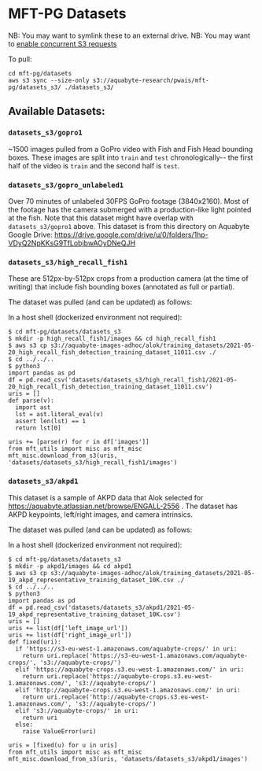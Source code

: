 # MFT-PG Datasets

NB: You may want to symlink these to an external drive.
NB: You may want to [enable concurrent S3 requests](https://docs.aws.amazon.com/cli/latest/topic/s3-config.html)

To pull:
```
cd mft-pg/datasets
aws s3 sync --size-only s3://aquabyte-research/pwais/mft-pg/datasets_s3/ ./datasets_s3/
```

## Available Datasets:

### `datasets_s3/gopro1`

~1500 images pulled from a GoPro video with Fish and Fish Head
bounding boxes.  These images are split into `train` and `test`
chronologically-- the first half of the video is `train` and 
the second half is `test`.


### `datasets_s3/gopro_unlabeled1`

Over 70 minutes of unlabeled 30FPS GoPro footage (3840x2160).  Most of the
footage has the camera submerged with a production-like light pointed at the
fish.  Note that this dataset might have overlap with `datasets_s3/gopro1`
above. This dataset is from this directory on Aquabyte Google Drive:
https://drive.google.com/drive/u/0/folders/1hp-VDyQ2NpKKsG9TfLobjbwAOyDNeQJH


### `datasets_s3/high_recall_fish1`

These are 512px-by-512px crops from a production camera (at the time of
writing) that include fish bounding boxes (annotated as full or partial).

The dataset was pulled (and can be updated) as follows:

In a host shell (dockerized environment not required):
```
$ cd mft-pg/datasets/datasets_s3
$ mkdir -p high_recall_fish1/images && cd high_recall_fish1
$ aws s3 cp s3://aquabyte-images-adhoc/alok/training_datasets/2021-05-20_high_recall_fish_detection_training_dataset_11011.csv ./
$ cd ../../..
$ python3
import pandas as pd
df = pd.read_csv('datasets/datasets_s3/high_recall_fish1/2021-05-20_high_recall_fish_detection_training_dataset_11011.csv')
uris = []
def parse(v):
  import ast
  lst = ast.literal_eval(v)
  assert len(lst) == 1
  return lst[0]

uris += [parse(r) for r in df['images']]
from mft_utils import misc as mft_misc
mft_misc.download_from_s3(uris, 'datasets/datasets_s3/high_recall_fish1/images')

```


### `datasets_s3/akpd1`

This dataset is a sample of AKPD data that Alok selected for 
https://aquabyte.atlassian.net/browse/ENGALL-2556 .  The dataset
has AKPD keypoints, left/right images, and camera intrinsics.


The dataset was pulled (and can be updated) as follows:

In a host shell (dockerized environment not required):
```
$ cd mft-pg/datasets/datasets_s3
$ mkdir -p akpd1/images && cd akpd1
$ aws s3 cp s3://aquabyte-images-adhoc/alok/training_datasets/2021-05-19_akpd_representative_training_dataset_10K.csv ./
$ cd ../../..
$ python3
import pandas as pd
df = pd.read_csv('datasets/datasets_s3/akpd1/2021-05-19_akpd_representative_training_dataset_10K.csv')
uris = []
uris += list(df['left_image_url'])
uris += list(df['right_image_url'])
def fixed(uri):
  if 'https://s3-eu-west-1.amazonaws.com/aquabyte-crops/' in uri:
    return uri.replace('https://s3-eu-west-1.amazonaws.com/aquabyte-crops/', 's3://aquabyte-crops/')
  elif 'https://aquabyte-crops.s3.eu-west-1.amazonaws.com/' in uri:
    return uri.replace('https://aquabyte-crops.s3.eu-west-1.amazonaws.com/', 's3://aquabyte-crops/')
  elif 'http://aquabyte-crops.s3.eu-west-1.amazonaws.com/' in uri:
    return uri.replace('http://aquabyte-crops.s3.eu-west-1.amazonaws.com/', 's3://aquabyte-crops/')
  elif 's3://aquabyte-crops/' in uri:
    return uri
  else:
    raise ValueError(uri)

uris = [fixed(u) for u in uris]
from mft_utils import misc as mft_misc
mft_misc.download_from_s3(uris, 'datasets/datasets_s3/akpd1/images')

```
